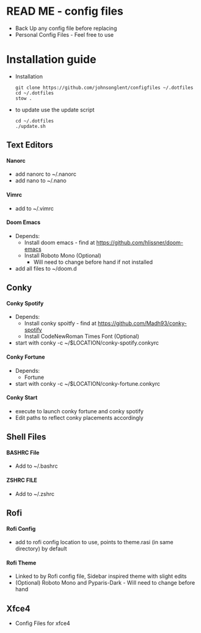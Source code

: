 # READ ME - config files
- Back Up any config file before replacing
- Personal  Config Files - Feel free to use
# Installation guide 
- Installation

      git clone https://github.com/johnsonglent/configfiles ~/.dotfiles
      cd ~/.dotfiles
      stow .
- to update use the update script

      cd ~/.dotfiles
      ./update.sh
## Text Editors
#### Nanorc
- add nanorc to ~/.nanorc
- add nano to ~/.nano
#### Vimrc
- add to ~/.vimrc
#### Doom Emacs
- Depends:
  - Install doom emacs - find at https://github.com/hlissner/doom-emacs
  - Install Roboto Mono (Optional)
    - Will need to change before hand if not installed
- add all files to ~/doom.d
## Conky
#### Conky Spotify
- Depends:
  - Install conky spoitfy - find at https://github.com/Madh93/conky-spotify
  - Install CodeNewRoman Times Font (Optional)
- start with conky -c ~/$LOCATION/conky-spotify.conkyrc
#### Conky Fortune
- Depends: 
  - Fortune
- start with conky -c ~/$LOCATION/conky-fortune.conkyrc
#### Conky Start
- execute to launch conky fortune and conky spotify
- Edit paths to reflect conky placements accordingly
## Shell Files
#### BASHRC File
- Add to ~/.bashrc
#### ZSHRC FILE
- Add to ~/.zshrc
## Rofi
#### Rofi Config
- add to rofi config location to use, points to theme.rasi (in same directory) by default
#### Rofi Theme
- Linked to by Rofi config file, Sidebar inspired theme with slight edits
- (Optional) Roboto Mono and Pyparis-Dark - Will need to change before hand
## Xfce4
- Config Files for xfce4

